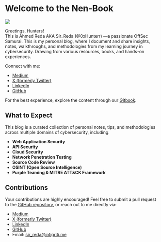 # **Welcome to the Nen-Book**
![](Media/wallpaperflare.com_wallpaper%20(3).jpg)

Greetings, Hunters!  
This is Ahmed Reda AKA Sir_Reda (@0xHunterr) —a passionate OffSec Samurai. 
This is my personal blog, where I document and share insights, notes, walkthroughs, and methodologies from my learning journey in cybersecurity. Drawing from various resources, books, and hands-on experiences.

Connect with me:

- [Medium](https://medium.com/@0xhunterr)
- [X (formerly Twitter)](https://x.com/HunterXReda)
- [LinkedIn](https://www.linkedin.com/in/0xhunter/)
- [GitHub](https://github.com/0xHunterr)

For the best experience, explore the content through our [Gitbook](https://0xhunterr.gitbook.io/the-nen-book).

## **What to Expect**

This blog is a curated collection of personal notes, tips, and methodologies across multiple domains of cybersecurity, including:

- **Web Application Security**
- **API Security**
- **Cloud Security**
- **Network Penetration Testing**
- **Source Code Review**
- **OSINT (Open Source Intelligence)**
- **Purple Teaming & MITRE ATT&CK Framework**

## **Contributions**

Your contributions are highly encouraged! Feel free to submit a pull request to the [GitHub repository](#), or reach out to me directly via:

- [Medium](https://medium.com/@0xhunterr)
- [X (formerly Twitter)](https://x.com/HunterXReda)
- [LinkedIn](https://www.linkedin.com/in/0xhunter/)
- [GitHub](https://github.com/0xHunterr)
- Email: sir_reda@intigriti.me